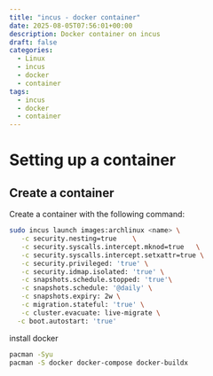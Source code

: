 ```yaml
---
title: "incus - docker container"
date: 2025-08-05T07:56:01+00:00
description: Docker container on incus
draft: false
categories:
  - Linux
  - incus
  - docker
  - container
tags:
  - incus
  - docker
  - container
---
```

# Setting up a container


## Create a container

Create a container with the following command:

```bash
sudo incus launch images:archlinux <name> \
   -c security.nesting=true    \
   -c security.syscalls.intercept.mknod=true   \
   -c security.syscalls.intercept.setxattr=true \
   -c security.privileged: 'true' \
   -c security.idmap.isolated: 'true' \
   -c snapshots.schedule.stopped: 'true'\
   -c snapshots.schedule: '@daily' \
   -c snapshots.expiry: 2w \
   -c migration.stateful: 'true' \
   -c cluster.evacuate: live-migrate \
  -c boot.autostart: 'true'
```

install docker

```bash
pacman -Syu
pacman -S docker docker-compose docker-buildx
```